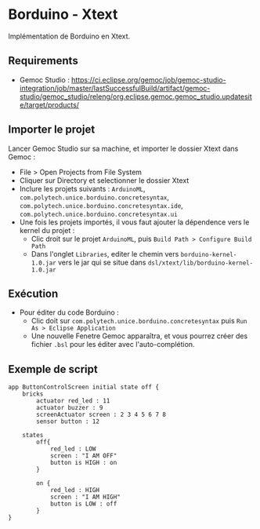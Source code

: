 # Borduino - Xtext

Implémentation de Borduino en Xtext.

## Requirements

- Gemoc Studio : https://ci.eclipse.org/gemoc/job/gemoc-studio-integration/job/master/lastSuccessfulBuild/artifact/gemoc-studio/gemoc_studio/releng/org.eclipse.gemoc.gemoc_studio.updatesite/target/products/

## Importer le projet

Lancer Gemoc Studio sur sa machine, et importer le dossier Xtext dans Gemoc :
- File > Open Projects from File System
- Cliquer sur Directory et selectionner le dossier Xtext
- Inclure les projets suivants : `ArduinoML`, `com.polytech.unice.borduino.concretesyntax`, `com.polytech.unice.borduino.concretesyntax.ide`, `com.polytech.unice.borduino.concretesyntax.ui`
- Une fois les projets importés, il vous faut ajouter la dépendence vers le kernel du projet :  
   * Clic droit sur le projet `ArduinoML`, puis `Build Path > Configure Build Path`
   * Dans l'onglet `Libraries`, editer le chemin vers `borduino-kernel-1.0.jar` vers le jar qui se situe dans `dsl/xtext/lib/borduino-kernel-1.0.jar`
   
   

## Exécution

* Pour éditer du code Borduino :
  * Clic doit sur `com.polytech.unice.borduino.concretesyntax` puis `Run As > Eclipse Application`
  * Une nouvelle Fenetre Gemoc apparaîtra, et vous pourrez créer des fichier `.bsl` pour les éditer avec l'auto-complétion.
  

## Exemple de script

```
app ButtonControlScreen initial state off {
	bricks
		actuator red_led : 11
		actuator buzzer : 9
		screenActuator screen : 2 3 4 5 6 7 8
		sensor button : 12
		
	states
		off{ 
			red_led : LOW
			screen : "I AM OFF"
			button is HIGH : on
		}
		
		on {
			red_led : HIGH
			screen : "I AM HIGH"
			button is LOW : off
		}
}
```
